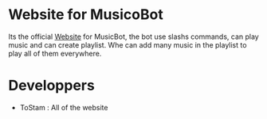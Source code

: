 # Website for MusicoBot

Its the official [Website](https://musicobot.tostam.com) for MusicBot, the bot use slashs commands, can play music and can create playlist. Whe can add many music in the playlist to play all of them everywhere.

# Developpers

- ToStam : All of the website
